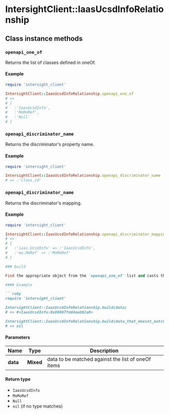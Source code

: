 # IntersightClient::IaasUcsdInfoRelationship

## Class instance methods

### `openapi_one_of`

Returns the list of classes defined in oneOf.

#### Example

```ruby
require 'intersight_client'

IntersightClient::IaasUcsdInfoRelationship.openapi_one_of
# =>
# [
#   :'IaasUcsdInfo',
#   :'MoMoRef',
#   :'Null'
# ]
```

### `openapi_discriminator_name`

Returns the discriminator's property name.

#### Example

```ruby
require 'intersight_client'

IntersightClient::IaasUcsdInfoRelationship.openapi_discriminator_name
# => :'class_id'
```

### `openapi_discriminator_name`

Returns the discriminator's mapping.

#### Example

```ruby
require 'intersight_client'

IntersightClient::IaasUcsdInfoRelationship.openapi_discriminator_mapping
# =>
# {
#   :'iaas.UcsdInfo' => :'IaasUcsdInfo',
#   :'mo.MoRef' => :'MoMoRef'
# }

### build

Find the appropriate object from the `openapi_one_of` list and casts the data into it.

#### Example

```ruby
require 'intersight_client'

IntersightClient::IaasUcsdInfoRelationship.build(data)
# => #<IaasUcsdInfo:0x00007fdd4aab02a0>

IntersightClient::IaasUcsdInfoRelationship.build(data_that_doesnt_match)
# => nil
```

#### Parameters

| Name | Type | Description |
| ---- | ---- | ----------- |
| **data** | **Mixed** | data to be matched against the list of oneOf items |

#### Return type

- `IaasUcsdInfo`
- `MoMoRef`
- `Null`
- `nil` (if no type matches)

